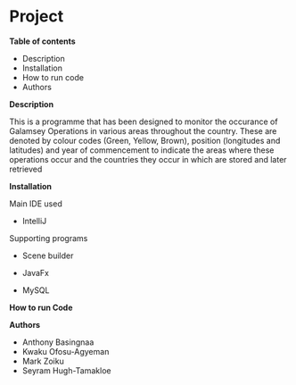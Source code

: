 # Project

**Table of contents**
* Description
* Installation
* How to run code
* Authors


**Description**

This is a programme that has been designed to monitor the occurance of Galamsey Operations in various areas throughout 
the country. These are denoted by colour codes (Green, Yellow, Brown), position (longitudes and latitudes) and year of commencement to indicate the areas where these operations occur and the countries they occur in which are stored and later retrieved  


**Installation**

Main IDE used

* IntelliJ

Supporting programs

* Scene builder

* JavaFx

* MySQL


**How to run Code**









**Authors**

* Anthony Basingnaa
* Kwaku Ofosu-Agyeman
* Mark Zoiku
* Seyram Hugh-Tamakloe

